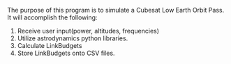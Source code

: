 The purpose of this program is to simulate a Cubesat Low
Earth Orbit Pass. It will accomplish the following:
1. Receive user input(power, altitudes, frequencies)
2. Utilize astrodynamics python libraries.
3. Calculate LinkBudgets
4. Store LinkBudgets onto CSV files.

